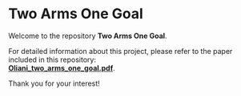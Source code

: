 # Two Arms One Goal

Welcome to the repository **Two Arms One Goal**.

For detailed information about this project, please refer to the paper included in this repository:  
**[Oliani_two_arms_one_goal.pdf](Oliani_two_arms_one_goal.pdf)**.

Thank you for your interest!